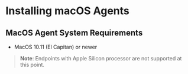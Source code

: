 [title]: # (Installing macOS Agents)
[tags]: # (agent,install,upgrade,macOS)
[priority]: # (1)

# Installing macOS Agents

## MacOS Agent System Requirements

* MacOS 10.11 (El Capitan) or newer

>**Note**: Endpoints with Apple Silicon processor are not supported at this point.